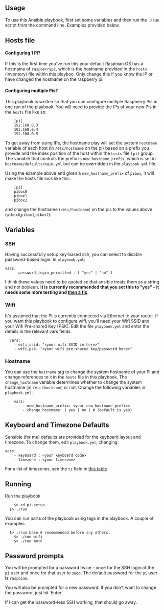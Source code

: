 
## Usage
To use this Ansible playbook, first set some variables and then run the `./run`
script from the command line. Examples provided below.

## Hosts file

#### Configuring 1 Pi?

If this is the first time you've run this your default Raspbian OS has a hostname
of `raspberrypi`, which is the hostname provided in the `hosts` (inventory) file
within this playboo. Only change this if you know the IP or have changed the
hostname on the raspberry pi.

#### Configuring multiple Pis?

This playbook is written so that you can configure multiple Raspberry Pis in one
run of the playbook. You will need to provide the IPs of your new Pis in the
`hosts` file like so:

		[pi]
		192.168.0.3
		192.168.0.4
		192.168.0.5

To get away from using IPs, the hostname play will set the system `hostname`
variable of each host (in `/etc/hostname` on the pi) based on a prefix you
provide and the index position of the host within the `hosts` file `[pi]` group.
The variable that controls the prefix is `new_hostname_prefix`, which is set in
`hostname/defaults/main.yml` but can be overridden in the `playbook.yml` file.

Using the example above and given a `new_hostname_prefix` of `pibox`, it will
make the hosts file look like this:

		[pi]
		pibox0
		pibox1
		pibox2

and change the hostname (`/etc/hostname`) on the pis to the values above
(`pibox0`,`pibox1`,`pibox2`).

## Variables

### SSH

Having successfully setup key-based ssh, you can select to disable password-based login. In `playbook.yml`:

	vars:
	 	- password_login_permitted : ( "yes" | "no" )

I think these values need to be quoted so that ansible treats them as a string
and not boolean. **It is currently recommended that you set this to "yes" - it needs
some more testing and [then a fix](https://github.com/robrant/pi-setup/issues/6).**

### Wifi

It's assumed that the Pi is currently connected via Ethernet to your router.
If you want this playbook to configure wifi, you'll need your Wifi SSID and
your Wifi Pre-shared Key (PSK). Edit the file `playbook.yml` and enter the
details in the relevant vars fields.

	  vars:
    	- wifi_ssid: "<your wifi SSID in here>"
    	- wifi_psk: "<your wifi pre-shared key/password here>"

### Hostname

You can use the `hostname` tag to change the system hostname of your Pi and change references to it in the `hosts` file in this playbook. The `change_hostname` variable determines whether to change the system hostname (in `/etc/hostname`) or not. Change the following variables in `playbook.yml`:

		vars:
			- new_hostname_prefix: <your new hostname prefix>
			- change_hostname: ( yes | no ) # (default is yes)

## Keyboard and Timezone Defaults
Sensible (for me) defaults are provided for the keyboard layout and timezone.
To change them, edit `playbook.yml`, changing:

    vars:
        - keyboard : <your keyboard code>
        - timezone : <your timezone>

For a list of timezones, see the `tz` field in [this table](https://en.wikipedia.org/wiki/List_of_tz_database_time_zones)

## Running

Run the playbook

		$> cd pi-setup
	  $> ./run

You can run parts of the playbook using tags in the playbook. A couple of examples:

	  $> ./run base # recommended before any others.
		$> ./run wifi
		$> ./run motd

## Password prompts

You will be prompted for a password twice - once for the SSH login of the `pi`
user and once for that user to `sudo`. The default password for the `pi` user is `raspbian`.

You will also be prompted for a new password. If you don't want to change the password, just hit 'Enter'.

If I can get the password-less SSH working, that should go away.
